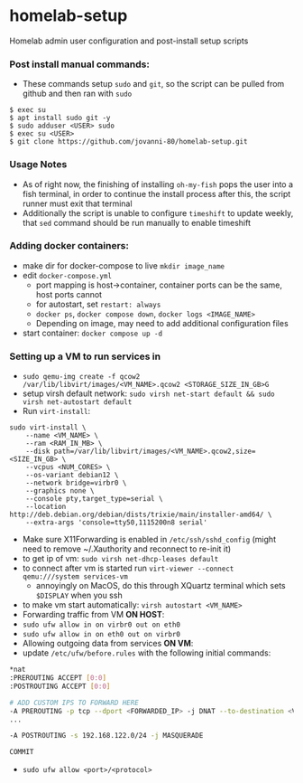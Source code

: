 # homelab-setup
Homelab admin user configuration and post-install setup scripts

### Post install manual commands:
- These commands setup `sudo` and `git`, so the script can be pulled from github and then ran with `sudo`
```shell
$ exec su
$ apt install sudo git -y
$ sudo adduser <USER> sudo
$ exec su <USER>
$ git clone https://github.com/jovanni-80/homelab-setup.git
```

### Usage Notes
- As of right now, the finishing of installing `oh-my-fish` pops the user into a fish terminal, in order to continue the install process after this, the script runner must exit that terminal
- Additionally the script is unable to configure `timeshift` to update weekly, that `sed` command should be run manually to enable timeshift

### Adding docker containers:
- make dir for docker-compose to live `mkdir image_name`
- edit `docker-compose.yml` 
  - port mapping is host->container, container ports can be the same, host ports cannot
  - for autostart, set `restart: always`
  - `docker ps`, `docker compose down`, `docker logs <IMAGE_NAME>`
  - Depending on image, may need to add additional configuration files
- start container: `docker compose up -d`

### Setting up a VM to run services in
- `sudo qemu-img create -f qcow2 /var/lib/libvirt/images/<VM_NAME>.qcow2 <STORAGE_SIZE_IN_GB>G`
- setup virsh default network: `sudo virsh net-start default && sudo virsh net-autostart default`
- Run `virt-install`:
```shell
sudo virt-install \
    --name <VM_NAME> \
    --ram <RAM_IN_MB> \
    --disk path=/var/lib/libvirt/images/<VM_NAME>.qcow2,size=<SIZE_IN_GB> \
    --vcpus <NUM_CORES> \
    --os-variant debian12 \
    --network bridge=virbr0 \
    --graphics none \
    --console pty,target_type=serial \
    --location http://deb.debian.org/debian/dists/trixie/main/installer-amd64/ \
    --extra-args 'console=tty50,1115200n8 serial'
```
- Make sure X11Forwarding is enabled in `/etc/ssh/sshd_config` (might need to remove ~/.Xauthority and reconnect to re-init it)
- to get ip of vm: `sudo virsh net-dhcp-leases default`
- to connect after vm is started run `virt-viewer --connect qemu:///system services-vm`
    - annoyingly on MacOS, do this through XQuartz terminal which sets `$DISPLAY` when you ssh 
- to make vm start automatically: `virsh autostart <VM_NAME>`
- Forwarding traffic from VM **ON HOST**:
- `sudo ufw allow in on virbr0 out on eth0`
- `sudo ufw allow in on eth0 out on virbr0`
- Allowing outgoing data from services **ON VM**:
- update `/etc/ufw/before.rules` with the following initial commands:
```bash
*nat
:PREROUTING ACCEPT [0:0]
:POSTROUTING ACCEPT [0:0]

# ADD CUSTOM IPS TO FORWARD HERE
-A PREROUTING -p tcp --dport <FORWARDED_IP> -j DNAT --to-destination <VM_IP>:<VM_PORT>
...

-A POSTROUTING -s 192.168.122.0/24 -j MASQUERADE

COMMIT
```
- `sudo ufw allow <port>/<protocol>`
